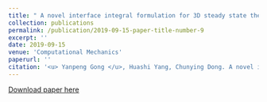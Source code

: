 ```yaml
---
title: " A novel interface integral formulation for 3D steady state thermal conduction problem for a medium with non-homogenous inclusions"
collection: publications
permalink: /publication/2019-09-15-paper-title-number-9
excerpt: ''
date: 2019-09-15
venue: 'Computational Mechanics'
paperurl: ''
citation: '<u> Yanpeng Gong </u>, Huashi Yang, Chunying Dong. A novel interface integral formulation for 3D steady state thermal conduction problem for a medium with non-homogenous inclusions. Computational Mechanics 63, 2019, 181–199.'
---
```


[Download paper here](http://knownfull.github.io/files/201909CM.pdf)
